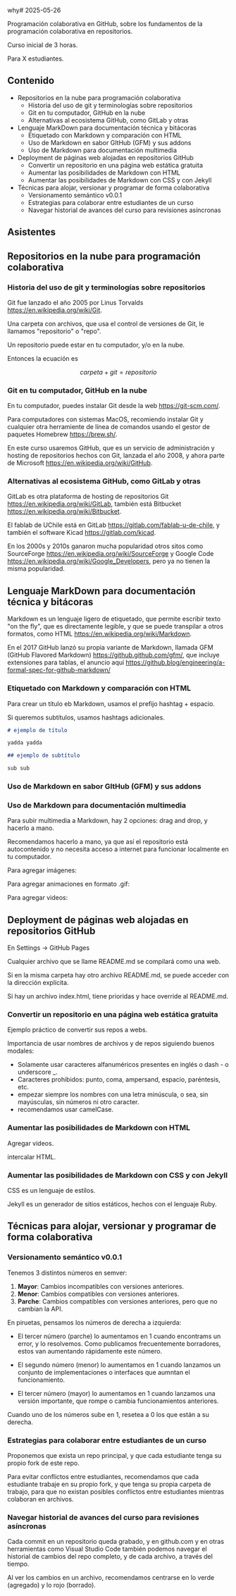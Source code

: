 why# 2025-05-26

Programación colaborativa en GitHub, sobre los fundamentos de la programación colaborativa en repositorios.

Curso inicial de 3 horas.

Para X estudiantes.

## Contenido

* Repositorios en la nube para programación colaborativa
  * Historia del uso de git y terminologías sobre repositorios
  * Git en tu computador, GitHub en la nube
  * Alternativas al ecosistema GitHub, como GitLab y otras
* Lenguaje MarkDown para documentación técnica y bitácoras
  * Etiquetado con Markdown y comparación con HTML
  * Uso de Markdown en sabor GItHub (GFM) y sus addons
  * Uso de Markdown para documentación multimedia
* Deployment de páginas web alojadas en repositorios GitHub
  * Convertir un repositorio en una página web estática gratuita
  * Aumentar las posibilidades de Markdown con HTML
  * Aumentar las posibilidades de Markdown con CSS y con Jekyll
* Técnicas para alojar, versionar y programar de forma colaborativa
  * Versionamento semántico v0.0.1
  * Estrategias para colaborar entre estudiantes de un curso
  * Navegar historial de avances del curso para revisiones asíncronas

## Asistentes

## Repositorios en la nube para programación colaborativa

### Historia del uso de git y terminologías sobre repositorios

Git fue lanzado el año 2005 por Linus Torvalds <https://en.wikipedia.org/wiki/Git>.

Una carpeta con archivos, que usa el control de versiones de Git, le llamamos "repositorio" o "repo".

Un repositorio puede estar en tu computador, y/o en la nube.

Entonces la ecuación es

$$carpeta + git = repositorio$$

### Git en tu computador, GitHub en la nube

En tu computador, puedes instalar Git desde la web <https://git-scm.com/>.

Para computadores con sistemas MacOS, recomiendo instalar Git y cualquier otra herramiente de línea de comandos usando el gestor de paquetes Homebrew <https://brew.sh/>.

En este curso usaremos GitHub, que es un servicio de administración y hosting de repositorios hechos con Git, lanzada el año 2008, y ahora parte de Microsoft <https://en.wikipedia.org/wiki/GitHub>.

### Alternativas al ecosistema GitHub, como GitLab y otras

GitLab es otra plataforma de hosting de repositorios Git <https://en.wikipedia.org/wiki/GitLab>, también está Bitbucket <https://en.wikipedia.org/wiki/Bitbucket>.

El fablab de UChile está en GitLab <https://gitlab.com/fablab-u-de-chile>, y también el software Kicad <https://gitlab.com/kicad>.

En los 2000s y 2010s ganaron mucha popularidad otros sitos como SourceForge <https://en.wikipedia.org/wiki/SourceForge> y Google Code <https://en.wikipedia.org/wiki/Google_Developers>, pero ya no tienen la misma popularidad.

## Lenguaje MarkDown para documentación técnica y bitácoras

Markdown es un lenguaje ligero de etiquetado, que permite escribir texto "on the fly", que es directamente legible, y que se puede transpilar a otros formatos, como HTML <https://en.wikipedia.org/wiki/Markdown>.

En el 2017 GitHub lanzó su propia variante de Markdown, llamada GFM (GitHub Flavored Markdown) <https://github.github.com/gfm/>, que incluye extensiones para tablas, el anuncio aquí <https://github.blog/engineering/a-formal-spec-for-github-markdown/>

### Etiquetado con Markdown y comparación con HTML

Para crear un título eb Markdown, usamos el prefijo hashtag + espacio.

Si queremos subtítulos, usamos hashtags adicionales.

```md
# ejemplo de título

yadda yadda

## ejemplo de subtítulo

sub sub
```

### Uso de Markdown en sabor GItHub (GFM) y sus addons

### Uso de Markdown para documentación multimedia

Para subir multimedia a Markdown, hay 2 opciones: drag and drop, y hacerlo a mano.

Recomendamos hacerlo a mano, ya que así el repositorio está autocontenido y no necesita acceso a internet para funcionar localmente en tu computador.

Para agregar imágenes:

Para agregar animaciones en formato .gif:

Para agregar videos:

## Deployment de páginas web alojadas en repositorios GitHub

En Settings -> GitHub Pages

Cualquier archivo que se llame README.md se compilará como una web.

Si en la misma carpeta hay otro archivo README.md, se puede acceder con la dirección explícita.

Si hay un archivo index.html, tiene prioridas y hace override al README.md.

### Convertir un repositorio en una página web estática gratuita

Ejemplo práctico de convertir sus repos a webs.

Importancia de usar nombres de archivos y de repos siguiendo buenos modales:

* Solamente usar caracteres alfanuméricos presentes en inglés o dash - o underscore _.
* Caracteres prohibidos: punto, coma, ampersand, espacio, paréntesis, etc.
* empezar siempre los nombres con una letra minúscula, o sea, sin mayúsculas, sin números ni otro caracter.
* recomendamos usar camelCase.

### Aumentar las posibilidades de Markdown con HTML

Agregar videos.

intercalar HTML.

### Aumentar las posibilidades de Markdown con CSS y con Jekyll

CSS es un lenguaje de estilos.

Jekyll es un generador de sitios estáticos, hechos con el lenguaje Ruby.

## Técnicas para alojar, versionar y programar de forma colaborativa

### Versionamento semántico v0.0.1

Tenemos 3 distintos números en semver:

1. **Mayor**: Cambios incompatibles con versiones anteriores.
2. **Menor**: Cambios compatibles con versiones anteriores.
3. **Parche**: Cambios compatibles con versiones anteriores, pero que no cambian la API.

En piruetas, pensamos los números de derecha a izquierda:

- El tercer número (parche) lo aumentamos en 1 cuando encontrams un error, y lo resolvemos. Como publicamos frecuentemente borradores, estos van aumentando rápidamente este número.

- El segundo número (menor) lo aumentamos en 1 cuando lanzamos un conjunto de implementaciones o interfaces que aumntan el funcionamiento.

- El tercer número (mayor) lo aumentamos en 1 cuando lanzamos una versión importante, que rompe o cambia funcionamientos anteriores.

Cuando uno de los números sube en 1, resetea a 0 los que están a su derecha.

### Estrategias para colaborar entre estudiantes de un curso

Proponemos que exista un repo principal, y que cada estudiante tenga su propio fork de este repo.

Para evitar conflictos entre estudiantes, recomendamos que cada estudiante trabaje en su propio fork, y que tenga su propia carpeta de trabajo, para que no existan posibles conflictos entre estudiantes mientras colaboran en archivos.

### Navegar historial de avances del curso para revisiones asíncronas

Cada commit en un repositorio queda grabado, y en github.com y en otras herramientas como Visual Studio Code también podemos navegar el historial de cambios del repo completo, y de cada archivo, a través del tiempo.

Al ver los cambios en un archivo, recomendamos centrarse en lo verde (agregado) y lo rojo (borrado).
